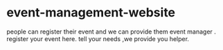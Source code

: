 # event-management-website
people can register their event and we can provide them event manager .
register your event here.
tell your needs ,we provide you helper.
